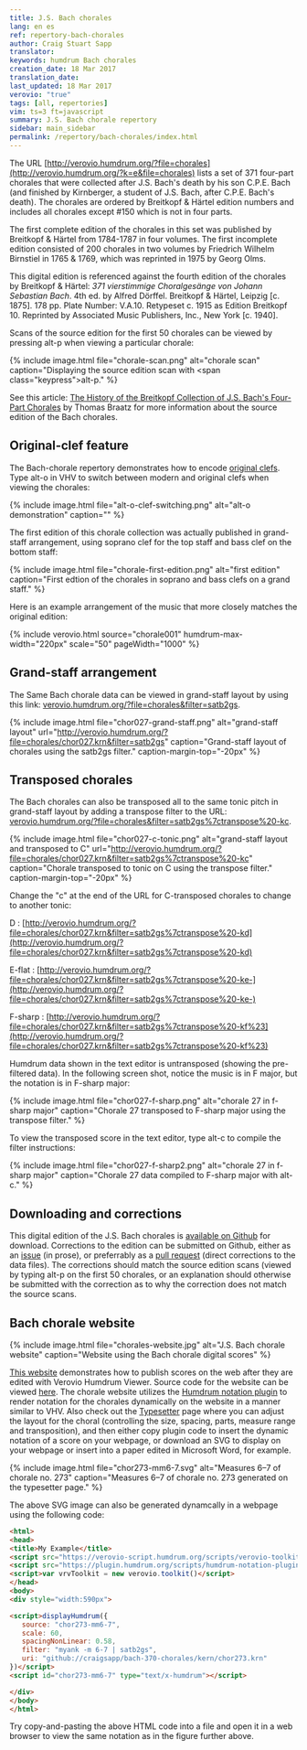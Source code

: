 ```yaml
---
title: J.S. Bach chorales
lang: en es
ref: repertory-bach-chorales
author: Craig Stuart Sapp
translator:
keywords: humdrum Bach chorales
creation_date: 18 Mar 2017
translation_date:
last_updated: 18 Mar 2017
verovio: "true"
tags: [all, repertories]
vim: ts=3 ft=javascript
summary: J.S. Bach chorale repertory
sidebar: main_sidebar
permalink: /repertory/bach-chorales/index.html
---
```


The URL
[http://verovio.humdrum.org/?file=chorales](http://verovio.humdrum.org/?k=e&file=chorales)
lists a set of 371 four-part chorales that were collected after
J.S. Bach's death by his son C.P.E. Bach (and finished by Kirnberger,
a student of J.S. Bach, after C.P.E. Bach's death).  The chorales
are ordered by Breitkopf & Härtel edition numbers and includes all
chorales except #150 which is not in four parts.


The first complete edition of the chorales in this set was published
by Breitkopf & Härtel from 1784-1787 in four volumes.  The first
incomplete edition consisted of 200 chorales in two volumes by
Friedrich Wilhelm Birnstiel in 1765 & 1769, which was reprinted in
1975 by Georg Olms.

This digital edition is referenced against the
fourth edition of the chorales by Breitkopf & Härtel: *371
vierstimmige Choralgesänge von Johann Sebastian Bach*. 4th ed. by
Alfred Dörffel. Breitkopf & Härtel, Leipzig [c. 1875]. 178 pp. Plate
Number: V.A.10. Retypeset c. 1915 as Edition Breitkopf 10. Reprinted
by Associated Music Publishers, Inc., New York [c. 1940].

Scans of the source edition for the first 50 chorales can be viewed
by pressing <span class="keypress">alt-p</span> when viewing a
particular chorale:


{% include image.html
	file="chorale-scan.png"
	alt="chorale scan"
	caption="Displaying the source edition scan with <span class=\"keypress\">alt-p</span>."
%}


See this
article: [The History of the Breitkopf Collection of J.S. Bach's
Four-Part Chorales](http://www.bach-cantatas.com/Articles/Breitkopf-History.htm)
by Thomas Braatz for more information about the source edition of the
Bach chorales.


## Original-clef feature ##

The Bach-chorale repertory demonstrates how to encode
[original clefs](/commands/alt-o).  Type
<span class="keypress">alt-o</span> in VHV to switch between modern and original clefs
when viewing the chorales:

{% include image.html
	file="alt-o-clef-switching.png"
	alt="alt-o demonstration"
	caption=""
%}




The first edition of this chorale collection was actually published
in grand-staff arrangement, using soprano clef for the top staff
and bass clef on the bottom staff:

{% include image.html
	file="chorale-first-edition.png"
	alt="first edition"
	caption="First edtion of the chorales in soprano and bass clefs on a grand staff."
%}

Here is an example arrangement of the music that more closely matches the original edition:

{% include verovio.html
	source="chorale001"
	humdrum-max-width="220px"
	scale="50"
	pageWidth="1000"
%}

<script type="application/humdrum" id="chorale001">
!!!OTL:	Aus meines Herzens Grunde
!!!SCT:	BWV 269
!!!PC#:	1
**kern	**kern
*clefF4	*clefC1
*k[f#]	*k[f#]
*M3/4	*M3/4
*^	*^
4B	4GG	4g	4d
=1	=1	=1	=1
4B	4G	2g	4d
8cL	4E	.	4e
8BJ	.	.	.
4A	4F#	4dd	4d
=2	=2	=2	=2
4G	4G	4.b	2d
4F#	4D	.	.
.	.	8a	.
4G	4E	4g	4B
=3	=3	=3	=3
8cL	4C	4.g	8eL
8BJ	.	.	8d
4c	8BBL	.	8e
.	8AAJ	8a	8f#J
4d	4GG	4b	4g
=4	=4	=4	=4
2d;y	2D;	2a;	2f#;y
*v	*v	*	*
*	*v	*v
*-	*-
</script>





## Grand-staff arrangement ##

The Same Bach chorale data can be viewed in grand-staff layout by
using this link: [verovio.humdrum.org/?file=chorales&filter=satb2gs](http://verovio.humdrum.org/?file=chorales&filter=satb2gs).

{% include image.html
	file="chor027-grand-staff.png"
	alt="grand-staff layout"
	url="http://verovio.humdrum.org/?file=chorales/chor027.krn&filter=satb2gs"
	caption="Grand-staff layout of chorales using the satb2gs filter."
	caption-margin-top="-20px"
%}


## Transposed chorales ##

The Bach chorales can also be transposed all to the same tonic pitch
in grand-staff layout by
adding a transpose filter to the URL: [verovio.humdrum.org/?file=chorales&filter=satb2gs%7ctranspose%20-kc](http://verovio.humdrum.org/?file=chorales&filter=satb2gs%7ctranspose%20-kc).


{% include image.html
	file="chor027-c-tonic.png"
	alt="grand-staff layout and transposed to C"
	url="http://verovio.humdrum.org/?file=chorales/chor027.krn&filter=satb2gs%7ctranspose%20-kc"
	caption="Chorale transposed to tonic on C using the transpose filter."
	caption-margin-top="-20px"
%}


Change the "c" at the end of the URL for C-transposed chorales to change to another tonic:


D
: [http://verovio.humdrum.org/?file=chorales/chor027.krn&filter=satb2gs%7ctranspose%20-kd](http://verovio.humdrum.org/?file=chorales/chor027.krn&filter=satb2gs%7ctranspose%20-kd)

E-flat
: [http://verovio.humdrum.org/?file=chorales/chor027.krn&filter=satb2gs%7ctranspose%20-ke-](http://verovio.humdrum.org/?file=chorales/chor027.krn&filter=satb2gs%7ctranspose%20-ke-)

F-sharp
: [http://verovio.humdrum.org/?file=chorales/chor027.krn&filter=satb2gs%7ctranspose%20-kf%23](http://verovio.humdrum.org/?file=chorales/chor027.krn&filter=satb2gs%7ctranspose%20-kf%23)

Humdrum data shown in the text editor is untransposed (showing the pre-filtered
data).  In the following screen shot, notice the music is in F major, but the
notation is in F-sharp major:

{% include image.html
	file="chor027-f-sharp.png"
	alt="chorale 27 in f-sharp major"
	caption="Chorale 27 transposed to F-sharp major using the transpose filter."
%}


To view the transposed score in the text editor, type
<span class="keypress">alt-c</span> to compile the filter instructions:

{% include image.html
	file="chor027-f-sharp2.png"
	alt="chorale 27 in f-sharp major"
	caption="Chorale 27 data compiled to F-sharp major with <span class='keypress'>alt-c</span>."
%}


## Downloading and corrections ##

This digital edition of the J.S. Bach chorales is [available on Github](https://github.com/craigsapp/bach-371-chorales) for download.  Corrections to the edition can
be submitted on Github, either as an [issue](https://github.com/craigsapp/bach-371-chorales/issues) (in prose), or preferrably as a [pull request](https://github.com/craigsapp/bach-371-chorales/pulls) (direct corrections to the data files).  The corrections should match the source edition scans (viewed by typing
<span class='keypress'>alt-p</span> on the first 50 chorales, or an explanation
should otherwise be submitted with the correction as to why the correction
does not match the source scans.


## Bach chorale website ##

{% include image.html
	file="chorales-website.jpg"
	alt="J.S. Bach chorale website"
	caption="Website using the Bach chorale digital scores"
%}

<a target="_blank" href="https://chorales.sapp.org">This
website</a> demonstrates how to publish scores on the
web after they are edited with Verovio Humdrum Viewer.
Source code for the website can be viewed <a target="_blank"
href="https://github.com/craigsapp/bach-370-chorales/tree/gh-pages">here</a>.
The chorale website utilizes the <a target="_blank"
href="https://plugin.humdrum.org">Humdrum notation plugin</a>
to render notation for the chorales dynamically on the website
in a manner similar to VHV.  Also check out the <a target="_blank"
href="https://chorales.sapp.org/typesetter">Typesetter</a> page where you
can adjust the layout for the choral (controlling the size, spacing,
parts, measure range and transposition), and then either copy plugin code
to insert the dynamic notation of a score on your webpage, or download an
SVG to display on your webpage or insert into a paper edited in Microsoft
Word, for example.

{% include image.html
	file="chor273-mm6-7.svg"
	alt="Measures 6&ndash;7 of chorale no. 273"
	caption="Measures 6&ndash;7 of chorale no. 273 generated on the typesetter page."
%}


The above SVG image can also be generated dynamcally in a webpage
using the following code:

```html
<html>
<head>
<title>My Example</title>
<script src="https://verovio-script.humdrum.org/scripts/verovio-toolkit.js"></script>
<script src="https://plugin.humdrum.org/scripts/humdrum-notation-plugin.js"></script>
<script>var vrvToolkit = new verovio.toolkit()</script>
</head>
<body>
<div style="width:590px">

<script>displayHumdrum({
   source: "chor273-mm6-7",
   scale: 60,
   spacingNonLinear: 0.58,
   filter: "myank -m 6-7 | satb2gs",
   uri: "github://craigsapp/bach-370-chorales/kern/chor273.krn"
})</script>
<script id="chor273-mm6-7" type="text/x-humdrum"></script>

</div>
</body>
</html>
```

Try copy-and-pasting the above HTML code into a file and open it in a 
web browser to view the same notation as in the figure further above.




